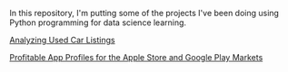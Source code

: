 In this repository, I'm putting some of the projects I've been doing using Python programming for data science learning.

[Analyzing Used Car Listings](https://github.com/Chaoukib/Python/blob/master/notebook_autos.ipynb)

[Profitable App Profiles for the Apple Store and Google Play Markets](https://github.com/Chaoukib/Python/blob/master/notebook_apps.ipynb)


